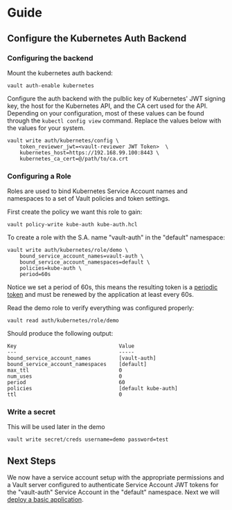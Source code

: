# Guide

## Configure the Kubernetes Auth Backend 

### Configuring the backend
Mount the kubernetes auth backend:

```
vault auth-enable kubernetes
```

Configure the auth backend with the pulblic key of Kubernetes' JWT signing key,
the host for the Kubernetes API, and the CA cert used for the API. Depending on
your configuration, most of these values can be found through the `kubectl
config view` command. Replace the values below with the values for your system.

```
vault write auth/kubernetes/config \
    token_reviewer_jwt=<vault-reviewer JWT Token>  \
    kubernetes_host=https://192.168.99.100:8443 \
    kubernetes_ca_cert=@/path/to/ca.crt
```

### Configuring a Role

Roles are used to bind Kubernetes Service Account names and namespaces to a set
of Vault policies and token settings. 

First create the policy we want this role to gain:

```
vault policy-write kube-auth kube-auth.hcl
```

To create a role with the S.A. name "vault-auth" in the "default" namespace:

```
vault write auth/kubernetes/role/demo \
    bound_service_account_names=vault-auth \
    bound_service_account_namespaces=default \
    policies=kube-auth \
    period=60s
```

Notice we set a period of 60s, this means the resulting token is a [periodic token](https://www.vaultproject.io/docs/concepts/tokens.html#periodic-tokens) and
must be renewed by the application at least every 60s.

Read the demo role to verify everything was configured properly:

```
vault read auth/kubernetes/role/demo
```
Should produce the following output:
```
Key                             	Value
---                             	-----
bound_service_account_names     	[vault-auth]
bound_service_account_namespaces	[default]
max_ttl                         	0
num_uses                        	0
period                          	60
policies                        	[default kube-auth]
ttl                             	0
```

### Write a secret

This will be used later in the demo

```
vault write secret/creds username=demo password=test
```

## Next Steps

We now have a service account setup with the appropriate permissions and a Vault
server configured to authenticate Service Account JWT tokens for the "vault-auth"
Service Account in the "default" namespace. Next we will [deploy a basic
application](./3-deploy-basic.md).
